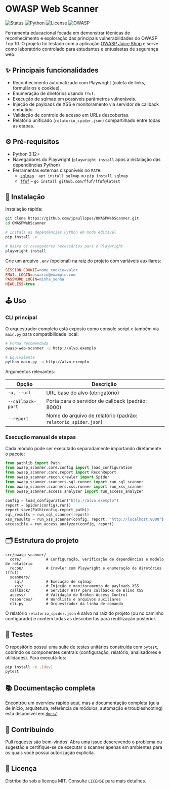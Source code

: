 # OWASP Web Scanner

![Status](https://img.shields.io/badge/status-em%20construção-yellow)
![Python](https://img.shields.io/badge/language-Python-blue)
![License](https://img.shields.io/badge/license-MIT-green)
![OWASP](https://img.shields.io/badge/OWASP-Top%2010-critical)

Ferramenta educacional focada em demonstrar técnicas de reconhecimento e exploração das principais vulnerabilidades do OWASP Top 10. O projeto foi testado com a aplicação [OWASP Juice Shop](https://github.com/juice-shop/juice-shop.git) e serve como laboratório controlado para estudantes e entusiastas de segurança web.

## ✨ Principais funcionalidades

- Reconhecimento automatizado com Playwright (coleta de links, formulários e cookies).
- Enumeração de diretórios usando `ffuf`.
- Execução de sqlmap em possíveis parâmetros vulneráveis.
- Injeção de payloads de XSS e monitoramento via servidor de callback embutido.
- Validação de controle de acesso em URLs descobertas.
- Relatório unificado (`relatorio_spider.json`) compartilhado entre todas as etapas.

## ⚙️ Pré-requisitos

- Python 3.12+
- Navegadores do Playwright (`playwright install` após a instalação das dependências Python)
- Ferramentas externas disponíveis no `PATH`:
  - [`sqlmap`](https://sqlmap.org/) – `apt install sqlmap` ou `pip install sqlmap`
  - [`ffuf`](https://github.com/ffuf/ffuf) – `go install github.com/ffuf/ffuf@latest`

## 🚀 Instalação

Instalação rápida:

```bash
git clone https://github.com/jpaullopes/OWASPWebScanner.git
cd OWASPWebScanner

# Instala as dependências Python em modo editável
pip install -e .

# Baixa os navegadores necessários para o Playwright
playwright install
```

Crie um arquivo `.env` (opcional) na raiz do projeto com variáveis auxiliares:

```ini
SESSION_COOKIE=nome_cookie=valor
EMAIL_LOGIN=usuario@example.com
PASSWORD_LOGIN=minha_senha
HEADLESS=true
```

## 🕹️ Uso

### CLI principal

O orquestrador completo está exposto como console script e também via `main.py` para compatibilidade local:

```bash
# Forma recomendada
owasp-web-scanner -u http://alvo.exemplo

# Equivalente
python main.py -u http://alvo.exemplo
```

Argumentos relevantes:

| Opção | Descrição |
| ----- | --------- |
| `-u, --url` | URL base do alvo (obrigatório) |
| `--callback-port` | Porta para o servidor de callback (padrão: 8000) |
| `--report` | Nome do arquivo de relatório (padrão: `relatorio_spider.json`) |

### Execução manual de etapas

Cada módulo pode ser executado separadamente importando diretamente o pacote:

```python
from pathlib import Path
from owasp_scanner.core.config import load_configuration
from owasp_scanner.core.report import ReconReport
from owasp_scanner.recon.crawler import Spider
from owasp_scanner.scanners.sql.runner import run_sql_scanner
from owasp_scanner.scanners.xss.runner import run_xss_scanner
from owasp_scanner.access.analyzer import run_access_analyzer

config = load_configuration("http://alvo.exemplo")
report = Spider(config).run()
report.save(Path(config.report_path))
sql_results = run_sql_scanner(report)
xss_results = run_xss_scanner(config, report, "http://localhost:8000")
accessible = run_access_analyzer(config, report)
```

## 🗂️ Estrutura do projeto

```text
src/owasp_scanner/
  core/           # Configuração, verificação de dependências e modelo de relatório
  recon/          # Crawler com Playwright e enumeração de diretórios (ffuf)
  scanners/
    sql/          # Execução de sqlmap
    xss/          # Injeção e monitoramento de payloads XSS
  callback/       # Servidor HTTP para callbacks de Blind XSS
  access/         # Validação de Broken Access Control
  resources/      # Wordlists e arquivos auxiliares
  cli.py          # Orquestrador da linha de comando
```

O relatório `relatorio_spider.json` é salvo na raiz do projeto (ou no caminho configurado) e contém todas as descobertas para reutilização posterior.

## 🧪 Testes

O repositório possui uma suíte de testes unitários construída com `pytest`, cobrindo os componentes centrais (configuração, relatório, analisadores e utilidades). Para executá-los:

```bash
pip install -e .[dev]
pytest
```

## 📚 Documentação completa

Encontrou um overview rápido aqui, mas a documentação completa (guia de início, arquitetura, referência de módulos, automação e troubleshooting) está disponível em [`docs/`](docs/index.md).

## 🤝 Contribuindo

Pull requests são bem-vindos! Abra uma issue descrevendo o problema ou sugestão e certifique-se de executar o scanner apenas em ambientes para os quais você possui autorização explícita.

## 📄 Licença

Distribuído sob a licença MIT. Consulte `LICENSE` para mais detalhes.
